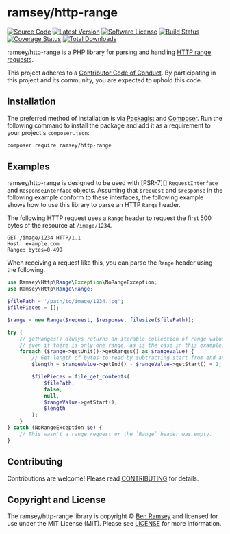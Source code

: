 # ramsey/http-range

[![Source Code][badge-source]][source]
[![Latest Version][badge-release]][release]
[![Software License][badge-license]][license]
[![Build Status][badge-build]][build]
[![Coverage Status][badge-coverage]][coverage]
[![Total Downloads][badge-downloads]][downloads]

ramsey/http-range is a PHP library for parsing and handling [HTTP range requests][].

This project adheres to a [Contributor Code of Conduct][conduct]. By participating in this project and its community, you are expected to uphold this code.


## Installation

The preferred method of installation is via [Packagist][] and [Composer][]. Run
the following command to install the package and add it as a requirement to
your project's `composer.json`:

```bash
composer require ramsey/http-range
```


## Examples

ramsey/http-range is designed to be used with [PSR-7][] `RequestInterface` and
`ResponseInterface` objects. Assuming that `$request` and `$response` in the
following example conform to these interfaces, the following example shows how
to use this library to parse an HTTP `Range` header.

The following HTTP request uses a `Range` header to request the first 500 bytes
of the resource at `/image/1234`.

``` http
GET /image/1234 HTTP/1.1
Host: example.com
Range: bytes=0-499
```

When receiving a request like this, you can parse the `Range` header using the
following.

``` php
use Ramsey\Http\Range\Exception\NoRangeException;
use Ramsey\Http\Range\Range;

$filePath = '/path/to/image/1234.jpg';
$filePieces = [];

$range = new Range($request, $response, filesize($filePath));

try {
    // getRanges() always returns an iterable collection of range values,
    // even if there is only one range, as is the case in this example.
    foreach ($range->getUnit()->getRanges() as $rangeValue) {
        // Get length of bytes to read by subtracting start from end and adding 1.
        $length = $rangeValue->getEnd() - $rangeValue->getStart() + 1;

        $filePieces = file_get_contents(
            $filePath,
            false,
            null,
            $rangeValue->getStart(),
            $length
        );
    }
} catch (NoRangeException $e) {
    // This wasn't a range request or the `Range` header was empty.
}
```


## Contributing

Contributions are welcome! Please read [CONTRIBUTING][] for details.


## Copyright and License

The ramsey/http-range library is copyright © [Ben Ramsey](https://benramsey.com/) and licensed for use under the MIT License (MIT). Please see [LICENSE][] for more information.


[http range requests]: https://tools.ietf.org/html/rfc7233
[conduct]: https://github.com/ramsey/http-range/blob/master/CODE_OF_CONDUCT.md
[packagist]: https://packagist.org/packages/ramsey/http-range
[composer]: http://getcomposer.org/
[psr7]: http://www.php-fig.org/psr/psr-7/
[contributing]: https://github.com/ramsey/http-range/blob/master/CONTRIBUTING.md

[badge-source]: http://img.shields.io/badge/source-ramsey/http--range-blue.svg?style=flat-square
[badge-release]: https://img.shields.io/packagist/v/ramsey/http-range.svg?style=flat-square
[badge-release]: https://img.shields.io/github/release/ramsey/http-range.svg?style=flat-square
[badge-license]: https://img.shields.io/badge/license-MIT-brightgreen.svg?style=flat-square
[badge-build]: https://img.shields.io/travis/ramsey/http-range/master.svg?style=flat-square
[badge-coverage]: https://img.shields.io/coveralls/ramsey/http-range/master.svg?style=flat-square
[badge-downloads]: https://img.shields.io/packagist/dt/ramsey/http-range.svg?style=flat-square

[source]: https://github.com/ramsey/http-range
[release]: https://packagist.org/packages/ramsey/http-range
[license]: https://github.com/ramsey/http-range/blob/master/LICENSE
[build]: https://travis-ci.org/ramsey/http-range
[coverage]: https://coveralls.io/r/ramsey/http-range?branch=master
[downloads]: https://packagist.org/packages/ramsey/http-range
